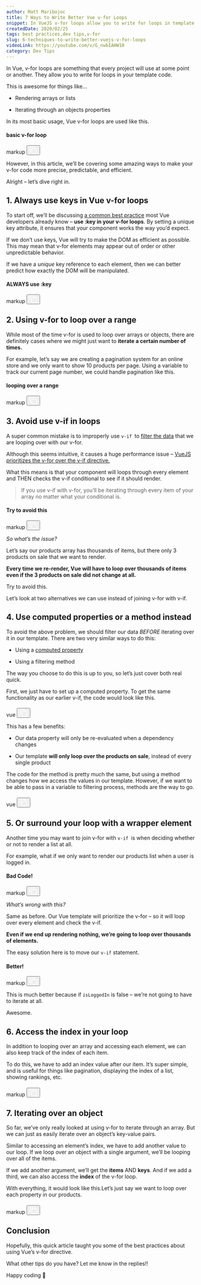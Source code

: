 ```yaml
---
author: Matt Maribojoc
title: 7 Ways to Write Better Vue v-for Loops
snippet: In VueJS v-for loops allow you to write for loops in template code. Read six ways to make your v-for code more precise predictable and powerful.
createdDate: 2020/02/25
tags: best practices,dev tips,v-for
slug: 6-techniques-to-write-better-vuejs-v-for-loops
videoLink: https://youtube.com/v/G_nwbIAHW10
category: Dev Tips
---
```


In Vue, v-for loops are something that every project will use at some point or another. They allow you to write for loops in your template code.

This is awesome for things like…

-   Rendering arrays or lists

<!-- -->

-   Iterating through an objects properties

<!-- -->

In its most basic usage, Vue v-for loops are used like this.

<section class="relative p-3 overflow-hidden rounded-lg bg-accent mb-8" data-v-0be5e7a6=""><div class="absolute px-2 py-1 text-white transition duration-1000 transform -translate-x-1/2 -translate-y-1/2 rounded opacity-0  left-1/2 top-1/2 bg-primary" style="display:none;" data-v-0be5e7a6=""><svg xmlns="http://www.w3.org/2000/svg" width="20" height="20" viewBox="0 0 130.2 130.2" fill="#ffffff" class="inline transition duration-300 icon-root" style="dislay:block;" data-v-2c7fa105="" data-v-0be5e7a6=""><path fill="none" stroke="#fff" stroke-width="12" stroke-linecap="round" stroke-miterlimit="10" d="M100.2 40.2L51.5 88.8 29.8 67.5" class="success-path" data-v-2c7fa105=""></path></svg> Copied </div><div class="flex justify-between border-gray-500 border-b pb-2 mb-3" data-v-0be5e7a6=""><h4 class="text-primary" data-v-0be5e7a6="">basic v-for loop</h4><div class="flex items-center text-xs text-gray-400" data-v-0be5e7a6=""> markup <button class="ml-4" data-v-0be5e7a6=""><svg height="20" viewBox="-21 -21 682.66669 682.66669" width="20" xmlns="http://www.w3.org/2000/svg" fill="#ffffff" class="fill-gray hover:fill-white transition duration-300 icon-root" data-v-2c7fa105="" data-v-0be5e7a6=""><path d="M565 640H225c-41.36 0-75-33.64-75-75V225c0-41.36 33.64-75 75-75h340c41.36 0 75 33.64 75 75v340c0 41.36-33.64 75-75 75zM225 200c-13.785 0-25 11.215-25 25v340c0 13.785 11.215 25 25 25h340c13.785 0 25-11.215 25-25V225c0-13.785-11.215-25-25-25zM100 440H75c-13.785 0-25-11.215-25-25V75c0-13.785 11.215-25 25-25h340c13.785 0 25 11.215 25 25v23.75h50V75c0-41.36-33.64-75-75-75H75C33.64 0 0 33.64 0 75v340c0 41.36 33.64 75 75 75h25zm0 0" data-v-2c7fa105=""></path></svg></button></div></div><div data-v-0be5e7a6=""><precode language="" precodenum="0"></precode></div></section>

However, in this article, we’ll be covering some amazing ways to make your v-for code more precise, predictable, and efficient.

Alright – let’s dive right in.

## 1\. Always use keys in Vue v-for loops

To start off, we’ll be discussing [a common best practice](https://learnvue.co/2020/01/12-vuejs-best-practices-for-pro-developers/) most Vue developers already know – **use :key in your v-for loops**. By setting a unique key attribute, it ensures that your component works the way you’d expect.

If we don’t use keys, Vue will try to make the DOM as efficient as possible. This may mean that v-for elements may appear out of order or other unpredictable behavior.

If we have a _unique_ key reference to each element, then we can better predict how exactly the DOM will be manipulated.

<section class="relative p-3 overflow-hidden rounded-lg bg-accent mb-8" data-v-0be5e7a6=""><div class="absolute px-2 py-1 text-white transition duration-1000 transform -translate-x-1/2 -translate-y-1/2 rounded opacity-0  left-1/2 top-1/2 bg-primary" style="display:none;" data-v-0be5e7a6=""><svg xmlns="http://www.w3.org/2000/svg" width="20" height="20" viewBox="0 0 130.2 130.2" fill="#ffffff" class="inline transition duration-300 icon-root" style="dislay:block;" data-v-2c7fa105="" data-v-0be5e7a6=""><path fill="none" stroke="#fff" stroke-width="12" stroke-linecap="round" stroke-miterlimit="10" d="M100.2 40.2L51.5 88.8 29.8 67.5" class="success-path" data-v-2c7fa105=""></path></svg> Copied </div><div class="flex justify-between border-gray-500 border-b pb-2 mb-3" data-v-0be5e7a6=""><h4 class="text-primary" data-v-0be5e7a6="">ALWAYS use :key</h4><div class="flex items-center text-xs text-gray-400" data-v-0be5e7a6=""> markup <button class="ml-4" data-v-0be5e7a6=""><svg height="20" viewBox="-21 -21 682.66669 682.66669" width="20" xmlns="http://www.w3.org/2000/svg" fill="#ffffff" class="fill-gray hover:fill-white transition duration-300 icon-root" data-v-2c7fa105="" data-v-0be5e7a6=""><path d="M565 640H225c-41.36 0-75-33.64-75-75V225c0-41.36 33.64-75 75-75h340c41.36 0 75 33.64 75 75v340c0 41.36-33.64 75-75 75zM225 200c-13.785 0-25 11.215-25 25v340c0 13.785 11.215 25 25 25h340c13.785 0 25-11.215 25-25V225c0-13.785-11.215-25-25-25zM100 440H75c-13.785 0-25-11.215-25-25V75c0-13.785 11.215-25 25-25h340c13.785 0 25 11.215 25 25v23.75h50V75c0-41.36-33.64-75-75-75H75C33.64 0 0 33.64 0 75v340c0 41.36 33.64 75 75 75h25zm0 0" data-v-2c7fa105=""></path></svg></button></div></div><div data-v-0be5e7a6=""><precode language="" precodenum="1"></precode></div></section>

## 2\. Using v-for to loop over a range

While most of the time v-for is used to loop over arrays or objects, there are definitely cases where we might just want to **iterate a certain number of times.**

For example, let’s say we are creating a pagination system for an online store and we only want to show 10 products per page. Using a variable to track our current page number, we could handle pagination like this.

<section class="relative p-3 overflow-hidden rounded-lg bg-accent mb-8" data-v-0be5e7a6=""><div class="absolute px-2 py-1 text-white transition duration-1000 transform -translate-x-1/2 -translate-y-1/2 rounded opacity-0  left-1/2 top-1/2 bg-primary" style="display:none;" data-v-0be5e7a6=""><svg xmlns="http://www.w3.org/2000/svg" width="20" height="20" viewBox="0 0 130.2 130.2" fill="#ffffff" class="inline transition duration-300 icon-root" style="dislay:block;" data-v-2c7fa105="" data-v-0be5e7a6=""><path fill="none" stroke="#fff" stroke-width="12" stroke-linecap="round" stroke-miterlimit="10" d="M100.2 40.2L51.5 88.8 29.8 67.5" class="success-path" data-v-2c7fa105=""></path></svg> Copied </div><div class="flex justify-between border-gray-500 border-b pb-2 mb-3" data-v-0be5e7a6=""><h4 class="text-primary" data-v-0be5e7a6="">looping over a range</h4><div class="flex items-center text-xs text-gray-400" data-v-0be5e7a6=""> markup <button class="ml-4" data-v-0be5e7a6=""><svg height="20" viewBox="-21 -21 682.66669 682.66669" width="20" xmlns="http://www.w3.org/2000/svg" fill="#ffffff" class="fill-gray hover:fill-white transition duration-300 icon-root" data-v-2c7fa105="" data-v-0be5e7a6=""><path d="M565 640H225c-41.36 0-75-33.64-75-75V225c0-41.36 33.64-75 75-75h340c41.36 0 75 33.64 75 75v340c0 41.36-33.64 75-75 75zM225 200c-13.785 0-25 11.215-25 25v340c0 13.785 11.215 25 25 25h340c13.785 0 25-11.215 25-25V225c0-13.785-11.215-25-25-25zM100 440H75c-13.785 0-25-11.215-25-25V75c0-13.785 11.215-25 25-25h340c13.785 0 25 11.215 25 25v23.75h50V75c0-41.36-33.64-75-75-75H75C33.64 0 0 33.64 0 75v340c0 41.36 33.64 75 75 75h25zm0 0" data-v-2c7fa105=""></path></svg></button></div></div><div data-v-0be5e7a6=""><precode language="" precodenum="2"></precode></div></section>

## 3\. Avoid use v-if in loops

A super common mistake is to improperly use `v-if `to [filter the data](https://learnvue.co/2020/01/how-to-use-vuejs-filters-to-write-better-code/) that we are looping over with our v-for.

Although this seems intuitive, it causes a huge performance issue – [VueJS prioritizes the v-for over the v-if directive.](https://vuejs.org/v2/style-guide/#Avoid-v-if-with-v-for-essential)

What this means is that your component will loops through every element and THEN checks the v-if conditional to see if it should render.

> If you use v-if with v-for, you’ll be iterating through every item of your array no matter what your conditional is.

<section class="relative p-3 overflow-hidden rounded-lg bg-accent mb-8" data-v-0be5e7a6=""><div class="absolute px-2 py-1 text-white transition duration-1000 transform -translate-x-1/2 -translate-y-1/2 rounded opacity-0  left-1/2 top-1/2 bg-primary" style="display:none;" data-v-0be5e7a6=""><svg xmlns="http://www.w3.org/2000/svg" width="20" height="20" viewBox="0 0 130.2 130.2" fill="#ffffff" class="inline transition duration-300 icon-root" style="dislay:block;" data-v-2c7fa105="" data-v-0be5e7a6=""><path fill="none" stroke="#fff" stroke-width="12" stroke-linecap="round" stroke-miterlimit="10" d="M100.2 40.2L51.5 88.8 29.8 67.5" class="success-path" data-v-2c7fa105=""></path></svg> Copied </div><div class="flex justify-between border-gray-500 border-b pb-2 mb-3" data-v-0be5e7a6=""><h4 class="text-primary" data-v-0be5e7a6="">Try to avoid this</h4><div class="flex items-center text-xs text-gray-400" data-v-0be5e7a6=""> markup <button class="ml-4" data-v-0be5e7a6=""><svg height="20" viewBox="-21 -21 682.66669 682.66669" width="20" xmlns="http://www.w3.org/2000/svg" fill="#ffffff" class="fill-gray hover:fill-white transition duration-300 icon-root" data-v-2c7fa105="" data-v-0be5e7a6=""><path d="M565 640H225c-41.36 0-75-33.64-75-75V225c0-41.36 33.64-75 75-75h340c41.36 0 75 33.64 75 75v340c0 41.36-33.64 75-75 75zM225 200c-13.785 0-25 11.215-25 25v340c0 13.785 11.215 25 25 25h340c13.785 0 25-11.215 25-25V225c0-13.785-11.215-25-25-25zM100 440H75c-13.785 0-25-11.215-25-25V75c0-13.785 11.215-25 25-25h340c13.785 0 25 11.215 25 25v23.75h50V75c0-41.36-33.64-75-75-75H75C33.64 0 0 33.64 0 75v340c0 41.36 33.64 75 75 75h25zm0 0" data-v-2c7fa105=""></path></svg></button></div></div><div data-v-0be5e7a6=""><precode language="" precodenum="3"></precode></div></section>

_So what’s the issue?_

Let’s say our products array has thousands of items, but there only 3 products on sale that we want to render.

**Every time we re-render, Vue will have to loop over thousands of items even if the 3 products on sale did not change at all.**

Try to avoid this.

Let’s look at two alternatives we can use instead of joining v-for with v-if.

## 4\. Use computed properties or a method instead

To avoid the above problem, we should filter our data _BEFORE_ iterating over it in our template. There are two very similar ways to do this:

-   Using a [computed property](https://learnvue.co/2019/12/mastering-computed-properties-in-vuejs/)

<!-- -->

-   Using a filtering method

<!-- -->

The way you choose to do this is up to you, so let’s just cover both real quick.

First, we just have to set up a computed property. To get the same functionality as our earlier v-if, the code would look like this.

<section class="relative p-3 overflow-hidden rounded-lg bg-accent mb-8" data-v-0be5e7a6=""><div class="absolute px-2 py-1 text-white transition duration-1000 transform -translate-x-1/2 -translate-y-1/2 rounded opacity-0  left-1/2 top-1/2 bg-primary" style="display:none;" data-v-0be5e7a6=""><svg xmlns="http://www.w3.org/2000/svg" width="20" height="20" viewBox="0 0 130.2 130.2" fill="#ffffff" class="inline transition duration-300 icon-root" style="dislay:block;" data-v-2c7fa105="" data-v-0be5e7a6=""><path fill="none" stroke="#fff" stroke-width="12" stroke-linecap="round" stroke-miterlimit="10" d="M100.2 40.2L51.5 88.8 29.8 67.5" class="success-path" data-v-2c7fa105=""></path></svg> Copied </div><div class="flex justify-between border-gray-500" data-v-0be5e7a6=""><h4 class="text-primary" data-v-0be5e7a6=""></h4><div class="flex items-center text-xs text-gray-400" data-v-0be5e7a6=""> vue <button class="ml-4" data-v-0be5e7a6=""><svg height="20" viewBox="-21 -21 682.66669 682.66669" width="20" xmlns="http://www.w3.org/2000/svg" fill="#ffffff" class="fill-gray hover:fill-white transition duration-300 icon-root" data-v-2c7fa105="" data-v-0be5e7a6=""><path d="M565 640H225c-41.36 0-75-33.64-75-75V225c0-41.36 33.64-75 75-75h340c41.36 0 75 33.64 75 75v340c0 41.36-33.64 75-75 75zM225 200c-13.785 0-25 11.215-25 25v340c0 13.785 11.215 25 25 25h340c13.785 0 25-11.215 25-25V225c0-13.785-11.215-25-25-25zM100 440H75c-13.785 0-25-11.215-25-25V75c0-13.785 11.215-25 25-25h340c13.785 0 25 11.215 25 25v23.75h50V75c0-41.36-33.64-75-75-75H75C33.64 0 0 33.64 0 75v340c0 41.36 33.64 75 75 75h25zm0 0" data-v-2c7fa105=""></path></svg></button></div></div><div data-v-0be5e7a6=""><precode language="" precodenum="4"></precode></div></section>

This has a few benefits:

-   Our data property will only be re-evaluated when a dependency changes

<!-- -->

-   Our template **will only loop over the products on sale**, instead of every single product

<!-- -->

The code for the method is pretty much the same, but using a method changes how we access the values in our template. However, if we want to be able to pass in a variable to filtering process, methods are the way to go.

<section class="relative p-3 overflow-hidden rounded-lg bg-accent mb-8" data-v-0be5e7a6=""><div class="absolute px-2 py-1 text-white transition duration-1000 transform -translate-x-1/2 -translate-y-1/2 rounded opacity-0  left-1/2 top-1/2 bg-primary" style="display:none;" data-v-0be5e7a6=""><svg xmlns="http://www.w3.org/2000/svg" width="20" height="20" viewBox="0 0 130.2 130.2" fill="#ffffff" class="inline transition duration-300 icon-root" style="dislay:block;" data-v-2c7fa105="" data-v-0be5e7a6=""><path fill="none" stroke="#fff" stroke-width="12" stroke-linecap="round" stroke-miterlimit="10" d="M100.2 40.2L51.5 88.8 29.8 67.5" class="success-path" data-v-2c7fa105=""></path></svg> Copied </div><div class="flex justify-between border-gray-500" data-v-0be5e7a6=""><h4 class="text-primary" data-v-0be5e7a6=""></h4><div class="flex items-center text-xs text-gray-400" data-v-0be5e7a6=""> vue <button class="ml-4" data-v-0be5e7a6=""><svg height="20" viewBox="-21 -21 682.66669 682.66669" width="20" xmlns="http://www.w3.org/2000/svg" fill="#ffffff" class="fill-gray hover:fill-white transition duration-300 icon-root" data-v-2c7fa105="" data-v-0be5e7a6=""><path d="M565 640H225c-41.36 0-75-33.64-75-75V225c0-41.36 33.64-75 75-75h340c41.36 0 75 33.64 75 75v340c0 41.36-33.64 75-75 75zM225 200c-13.785 0-25 11.215-25 25v340c0 13.785 11.215 25 25 25h340c13.785 0 25-11.215 25-25V225c0-13.785-11.215-25-25-25zM100 440H75c-13.785 0-25-11.215-25-25V75c0-13.785 11.215-25 25-25h340c13.785 0 25 11.215 25 25v23.75h50V75c0-41.36-33.64-75-75-75H75C33.64 0 0 33.64 0 75v340c0 41.36 33.64 75 75 75h25zm0 0" data-v-2c7fa105=""></path></svg></button></div></div><div data-v-0be5e7a6=""><precode language="" precodenum="5"></precode></div></section>

## 5\. Or surround your loop with a wrapper element

Another time you may want to join v-for with `v-if `is when deciding whether or not to render a list at all.

For example, what if we only want to render our products list when a user is logged in.

<section class="relative p-3 overflow-hidden rounded-lg bg-accent mb-8" data-v-0be5e7a6=""><div class="absolute px-2 py-1 text-white transition duration-1000 transform -translate-x-1/2 -translate-y-1/2 rounded opacity-0  left-1/2 top-1/2 bg-primary" style="display:none;" data-v-0be5e7a6=""><svg xmlns="http://www.w3.org/2000/svg" width="20" height="20" viewBox="0 0 130.2 130.2" fill="#ffffff" class="inline transition duration-300 icon-root" style="dislay:block;" data-v-2c7fa105="" data-v-0be5e7a6=""><path fill="none" stroke="#fff" stroke-width="12" stroke-linecap="round" stroke-miterlimit="10" d="M100.2 40.2L51.5 88.8 29.8 67.5" class="success-path" data-v-2c7fa105=""></path></svg> Copied </div><div class="flex justify-between border-gray-500 border-b pb-2 mb-3" data-v-0be5e7a6=""><h4 class="text-primary" data-v-0be5e7a6="">Bad Code!</h4><div class="flex items-center text-xs text-gray-400" data-v-0be5e7a6=""> markup <button class="ml-4" data-v-0be5e7a6=""><svg height="20" viewBox="-21 -21 682.66669 682.66669" width="20" xmlns="http://www.w3.org/2000/svg" fill="#ffffff" class="fill-gray hover:fill-white transition duration-300 icon-root" data-v-2c7fa105="" data-v-0be5e7a6=""><path d="M565 640H225c-41.36 0-75-33.64-75-75V225c0-41.36 33.64-75 75-75h340c41.36 0 75 33.64 75 75v340c0 41.36-33.64 75-75 75zM225 200c-13.785 0-25 11.215-25 25v340c0 13.785 11.215 25 25 25h340c13.785 0 25-11.215 25-25V225c0-13.785-11.215-25-25-25zM100 440H75c-13.785 0-25-11.215-25-25V75c0-13.785 11.215-25 25-25h340c13.785 0 25 11.215 25 25v23.75h50V75c0-41.36-33.64-75-75-75H75C33.64 0 0 33.64 0 75v340c0 41.36 33.64 75 75 75h25zm0 0" data-v-2c7fa105=""></path></svg></button></div></div><div data-v-0be5e7a6=""><precode language="" precodenum="6"></precode></div></section>

_What’s wrong with this?_

Same as before. Our Vue template will prioritize the v-for – so it will loop over every element and check the v-if.

**Even if we end up rendering nothing, we’re going to loop over thousands of elements.**

The easy solution here is to move our `v-if` statement.

<section class="relative p-3 overflow-hidden rounded-lg bg-accent mb-8" data-v-0be5e7a6=""><div class="absolute px-2 py-1 text-white transition duration-1000 transform -translate-x-1/2 -translate-y-1/2 rounded opacity-0  left-1/2 top-1/2 bg-primary" style="display:none;" data-v-0be5e7a6=""><svg xmlns="http://www.w3.org/2000/svg" width="20" height="20" viewBox="0 0 130.2 130.2" fill="#ffffff" class="inline transition duration-300 icon-root" style="dislay:block;" data-v-2c7fa105="" data-v-0be5e7a6=""><path fill="none" stroke="#fff" stroke-width="12" stroke-linecap="round" stroke-miterlimit="10" d="M100.2 40.2L51.5 88.8 29.8 67.5" class="success-path" data-v-2c7fa105=""></path></svg> Copied </div><div class="flex justify-between border-gray-500 border-b pb-2 mb-3" data-v-0be5e7a6=""><h4 class="text-primary" data-v-0be5e7a6="">Better!</h4><div class="flex items-center text-xs text-gray-400" data-v-0be5e7a6=""> markup <button class="ml-4" data-v-0be5e7a6=""><svg height="20" viewBox="-21 -21 682.66669 682.66669" width="20" xmlns="http://www.w3.org/2000/svg" fill="#ffffff" class="fill-gray hover:fill-white transition duration-300 icon-root" data-v-2c7fa105="" data-v-0be5e7a6=""><path d="M565 640H225c-41.36 0-75-33.64-75-75V225c0-41.36 33.64-75 75-75h340c41.36 0 75 33.64 75 75v340c0 41.36-33.64 75-75 75zM225 200c-13.785 0-25 11.215-25 25v340c0 13.785 11.215 25 25 25h340c13.785 0 25-11.215 25-25V225c0-13.785-11.215-25-25-25zM100 440H75c-13.785 0-25-11.215-25-25V75c0-13.785 11.215-25 25-25h340c13.785 0 25 11.215 25 25v23.75h50V75c0-41.36-33.64-75-75-75H75C33.64 0 0 33.64 0 75v340c0 41.36 33.64 75 75 75h25zm0 0" data-v-2c7fa105=""></path></svg></button></div></div><div data-v-0be5e7a6=""><precode language="" precodenum="7"></precode></div></section>

This is much better because if `isLoggedIn` is false – we’re not going to have to iterate at all.

Awesome.

## 6\. Access the index in your loop

In addition to looping over an array and accessing each element, we can also keep track of the index of each item.

To do this, we have to add an index value after our item. It’s super simple, and is useful for things like pagination, displaying the index of a list, showing rankings, etc.

<section class="relative p-3 overflow-hidden rounded-lg bg-accent mb-8" data-v-0be5e7a6=""><div class="absolute px-2 py-1 text-white transition duration-1000 transform -translate-x-1/2 -translate-y-1/2 rounded opacity-0  left-1/2 top-1/2 bg-primary" style="display:none;" data-v-0be5e7a6=""><svg xmlns="http://www.w3.org/2000/svg" width="20" height="20" viewBox="0 0 130.2 130.2" fill="#ffffff" class="inline transition duration-300 icon-root" style="dislay:block;" data-v-2c7fa105="" data-v-0be5e7a6=""><path fill="none" stroke="#fff" stroke-width="12" stroke-linecap="round" stroke-miterlimit="10" d="M100.2 40.2L51.5 88.8 29.8 67.5" class="success-path" data-v-2c7fa105=""></path></svg> Copied </div><div class="flex justify-between border-gray-500" data-v-0be5e7a6=""><h4 class="text-primary" data-v-0be5e7a6=""></h4><div class="flex items-center text-xs text-gray-400" data-v-0be5e7a6=""> markup <button class="ml-4" data-v-0be5e7a6=""><svg height="20" viewBox="-21 -21 682.66669 682.66669" width="20" xmlns="http://www.w3.org/2000/svg" fill="#ffffff" class="fill-gray hover:fill-white transition duration-300 icon-root" data-v-2c7fa105="" data-v-0be5e7a6=""><path d="M565 640H225c-41.36 0-75-33.64-75-75V225c0-41.36 33.64-75 75-75h340c41.36 0 75 33.64 75 75v340c0 41.36-33.64 75-75 75zM225 200c-13.785 0-25 11.215-25 25v340c0 13.785 11.215 25 25 25h340c13.785 0 25-11.215 25-25V225c0-13.785-11.215-25-25-25zM100 440H75c-13.785 0-25-11.215-25-25V75c0-13.785 11.215-25 25-25h340c13.785 0 25 11.215 25 25v23.75h50V75c0-41.36-33.64-75-75-75H75C33.64 0 0 33.64 0 75v340c0 41.36 33.64 75 75 75h25zm0 0" data-v-2c7fa105=""></path></svg></button></div></div><div data-v-0be5e7a6=""><precode language="" precodenum="8"></precode></div></section>

## 7\. Iterating over an object

So far, we’ve only really looked at using v-for to iterate through an array. But we can just as easily iterate over an object’s key-value pairs.

Similar to accessing an element’s index, we have to add another value to our loop. If we loop over an object with a single argument, we’ll be looping over all of the items.

If we add another argument, we’ll get the **items** AND **keys**. And if we add a third, we can also access the **index** of the v-for loop.

With everything, it would look like this.Let’s just say we want to loop over each property in our products.

<section class="relative p-3 overflow-hidden rounded-lg bg-accent mb-8" data-v-0be5e7a6=""><div class="absolute px-2 py-1 text-white transition duration-1000 transform -translate-x-1/2 -translate-y-1/2 rounded opacity-0  left-1/2 top-1/2 bg-primary" style="display:none;" data-v-0be5e7a6=""><svg xmlns="http://www.w3.org/2000/svg" width="20" height="20" viewBox="0 0 130.2 130.2" fill="#ffffff" class="inline transition duration-300 icon-root" style="dislay:block;" data-v-2c7fa105="" data-v-0be5e7a6=""><path fill="none" stroke="#fff" stroke-width="12" stroke-linecap="round" stroke-miterlimit="10" d="M100.2 40.2L51.5 88.8 29.8 67.5" class="success-path" data-v-2c7fa105=""></path></svg> Copied </div><div class="flex justify-between border-gray-500" data-v-0be5e7a6=""><h4 class="text-primary" data-v-0be5e7a6=""></h4><div class="flex items-center text-xs text-gray-400" data-v-0be5e7a6=""> markup <button class="ml-4" data-v-0be5e7a6=""><svg height="20" viewBox="-21 -21 682.66669 682.66669" width="20" xmlns="http://www.w3.org/2000/svg" fill="#ffffff" class="fill-gray hover:fill-white transition duration-300 icon-root" data-v-2c7fa105="" data-v-0be5e7a6=""><path d="M565 640H225c-41.36 0-75-33.64-75-75V225c0-41.36 33.64-75 75-75h340c41.36 0 75 33.64 75 75v340c0 41.36-33.64 75-75 75zM225 200c-13.785 0-25 11.215-25 25v340c0 13.785 11.215 25 25 25h340c13.785 0 25-11.215 25-25V225c0-13.785-11.215-25-25-25zM100 440H75c-13.785 0-25-11.215-25-25V75c0-13.785 11.215-25 25-25h340c13.785 0 25 11.215 25 25v23.75h50V75c0-41.36-33.64-75-75-75H75C33.64 0 0 33.64 0 75v340c0 41.36 33.64 75 75 75h25zm0 0" data-v-2c7fa105=""></path></svg></button></div></div><div data-v-0be5e7a6=""><precode language="" precodenum="9"></precode></div></section>

## Conclusion

Hopefully, this quick article taught you some of the best practices about using Vue’s v-for directive.

What other tips do you have? Let me know in the replies!!

Happy coding 🙂
